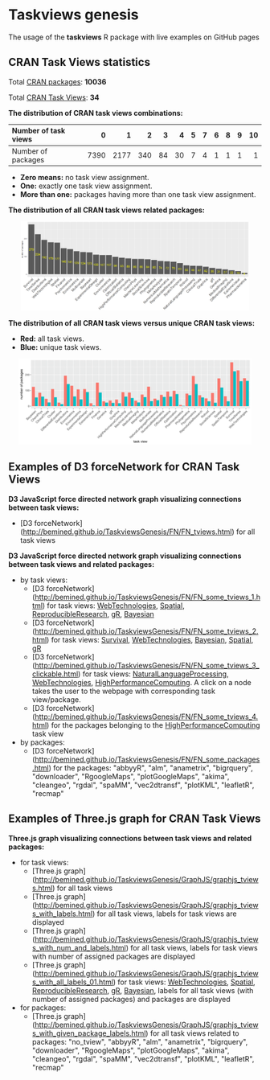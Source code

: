 # Taskviews genesis

The usage of the **taskviews** R package  with live examples on GitHub pages

## CRAN Task Views statistics 

Total [CRAN packages](https://cran.r-project.org/web/packages): **10036**

Total [CRAN Task Views](https://cran.r-project.org/web/views): **34**

**The distribution of CRAN task views combinations:**

|Number of task views   |    0|    1|   2|  3|  4|  5|  7|  6|  8|  9| 10|
|:--|----:|----:|---:|--:|--:|--:|--:|--:|--:|--:|--:|
|Number of packages | 7390| 2177| 340| 84| 30|  7|  4|  1|  1|  1|  1|

- **Zero means:** no task view assignment.
- **One:** exactly one task view assignment.
- **More than one:** packages having more than one task view assignment.

**The distribution of all CRAN task views related packages:**
<p align="center"><img src="img/tviews_freq_v1.png" width="90%" alt="The distribution of all CRAN task views related packages"></p>

**The distribution of all CRAN task views versus unique CRAN task views:**
- **Red:** all task views.
- **Blue:** unique task views.
<p align="center"><img src="img/tviews_freq_all_vs_unique.png" width="92%" alt="all CRAN task views vs. unique CRAN task views"></p>



## Examples of D3 forceNetwork for CRAN Task Views

**D3 JavaScript force directed network graph visualizing connections between task views:**
- [D3 forceNetwork] (http://bemined.github.io/TaskviewsGenesis/FN/FN_tviews.html) for all task views

**D3 JavaScript force directed network graph visualizing connections between task views and related packages:**
- by task views:
    - [D3 forceNetwork] (http://bemined.github.io/TaskviewsGenesis/FN/FN_some_tviews_1.html) for task views: [WebTechnologies](https://cran.r-project.org/web/views/WebTechnologies.html), [Spatial](https://cran.r-project.org/web/views/Spatial.html), [ReproducibleResearch](https://cran.r-project.org/web/views/ReproducibleResearch.html), [gR](https://cran.r-project.org/web/views/gR.html), [Bayesian](https://cran.r-project.org/web/views/Bayesian.html)
    - [D3 forceNetwork] (http://bemined.github.io/TaskviewsGenesis/FN/FN_some_tviews_2.html) for task views: [Survival](https://cran.r-project.org/web/views/Survival.html), [WebTechnologies](https://cran.r-project.org/web/views/WebTechnologies.html), [Bayesian](https://cran.r-project.org/web/views/Bayesian.html), [Spatial](https://cran.r-project.org/web/views/Spatial.html), [gR](https://cran.r-project.org/web/views/gR.html)
    - [D3 forceNetwork] (http://bemined.github.io/TaskviewsGenesis/FN/FN_some_tviews_3_clickable.html) for task views: [NaturalLanguageProcessing](https://cran.r-project.org/web/views/NaturalLanguageProcessing.html), [WebTechnologies](https://cran.r-project.org/web/views/WebTechnologies.html), [HighPerformanceComputing](https://cran.r-project.org/web/views/HighPerformanceComputing.html). A click on a node takes the user to the webpage with corresponding task view/package.
    - [D3 forceNetwork] (http://bemined.github.io/TaskviewsGenesis/FN/FN_some_tviews_4.html) for the packages belonging to the [HighPerformanceComputing](https://cran.r-project.org/web/views/HighPerformanceComputing.html) task view
- by packages:
    - [D3 forceNetwork] (http://bemined.github.io/TaskviewsGenesis/FN/FN_some_packages.html) for the packages: "abbyyR", "alm", "anametrix", "bigrquery", "downloader", "RgoogleMaps", "plotGoogleMaps", "akima", "cleangeo", "rgdal", "spaMM", "vec2dtransf", "plotKML", "leafletR", "recmap"

## Examples of Three.js graph for CRAN Task Views

**Three.js graph visualizing connections between task views and related packages:**
- for task views:
    - [Three.js graph] (http://bemined.github.io/TaskviewsGenesis/GraphJS/graphjs_tviews.html) for all task views
    - [Three.js graph] (http://bemined.github.io/TaskviewsGenesis/GraphJS/graphjs_tviews_with_labels.html) for all task views, labels for task views are displayed
    - [Three.js graph] (http://bemined.github.io/TaskviewsGenesis/GraphJS/graphjs_tviews_with_num_and_labels.html) for all task views, labels for task views with number of assigned packages are displayed
    - [Three.js graph] (http://bemined.github.io/TaskviewsGenesis/GraphJS/graphjs_tviews_with_all_labels_01.html) for task views: [WebTechnologies](https://cran.r-project.org/web/views/WebTechnologies.html), [Spatial](https://cran.r-project.org/web/views/Spatial.html), [ReproducibleResearch](https://cran.r-project.org/web/views/ReproducibleResearch.html), [gR](https://cran.r-project.org/web/views/gR.html), [Bayesian](https://cran.r-project.org/web/views/Bayesian.html), labels for all task views (with number of assigned packages) and packages are displayed
- for packages:
    - [Three.js graph] (http://bemined.github.io/TaskviewsGenesis/GraphJS/graphjs_tviews_with_given_package_labels.html) for all task views related to packages: "no_tview", "abbyyR", "alm", "anametrix", "bigrquery", "downloader", "RgoogleMaps", "plotGoogleMaps", "akima", "cleangeo", "rgdal", "spaMM", "vec2dtransf", "plotKML", "leafletR", "recmap"
